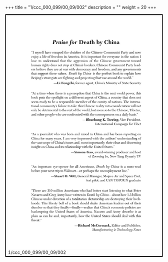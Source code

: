 +++
title = "1/ccc_000_099/00_09/002"
description = ""
weight = 20
+++

<table style="border:2px solid black;max-width:800px;max-height:800px;" 
><tr><td><img class="center-fit-jpg"
src="/jpg_/out_jpg_dbc_002.jpg"  >1/ccc_000_099/00_09/002</img></td></tr></table>